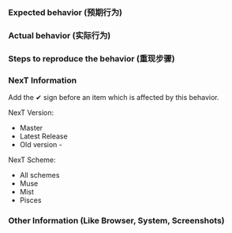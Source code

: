 
### Expected behavior (预期行为)


### Actual behavior (实际行为)


### Steps to reproduce the behavior (重现步骤)


### NexT Information

Add the  ✔  sign before an item which is affected by this behavior.

NexT Version:

  -  Master
  -  Latest Release
  -  Old version - 

NexT Scheme:
  -  All schemes
  -  Muse
  -  Mist
  -  Pisces

### Other Information (Like Browser, System, Screenshots)



